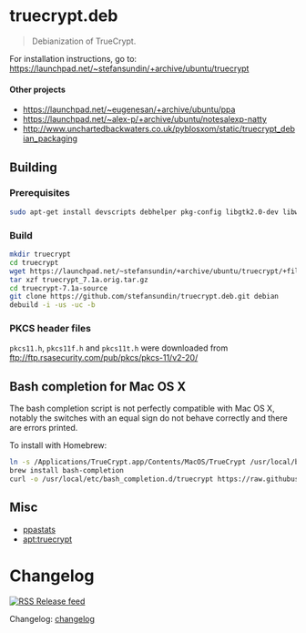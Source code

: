 # truecrypt.deb

> Debianization of TrueCrypt.

For installation instructions, go to: https://launchpad.net/~stefansundin/+archive/ubuntu/truecrypt

#### Other projects

- https://launchpad.net/~eugenesan/+archive/ubuntu/ppa
- https://launchpad.net/~alex-p/+archive/ubuntu/notesalexp-natty
- http://www.unchartedbackwaters.co.uk/pyblosxom/static/truecrypt_debian_packaging


## Building

### Prerequisites

```bash
sudo apt-get install devscripts debhelper pkg-config libgtk2.0-dev libwxgtk2.8-dev libfuse-dev libwxbase2.8-dev nasm libappindicator-dev bash-completion wxformbuilder
```

### Build

```bash
mkdir truecrypt
cd truecrypt
wget https://launchpad.net/~stefansundin/+archive/ubuntu/truecrypt/+files/truecrypt_7.1a.orig.tar.gz
tar xzf truecrypt_7.1a.orig.tar.gz
cd truecrypt-7.1a-source
git clone https://github.com/stefansundin/truecrypt.deb.git debian
debuild -i -us -uc -b
```

### PKCS header files

`pkcs11.h`, `pkcs11f.h` and `pkcs11t.h` were downloaded from ftp://ftp.rsasecurity.com/pub/pkcs/pkcs-11/v2-20/


## Bash completion for Mac OS X

The bash completion script is not perfectly compatible with Mac OS X, notably the switches with an equal sign do not behave correctly and there are errors printed.

To install with Homebrew:

```bash
ln -s /Applications/TrueCrypt.app/Contents/MacOS/TrueCrypt /usr/local/bin/truecrypt
brew install bash-completion
curl -o /usr/local/etc/bash_completion.d/truecrypt https://raw.githubusercontent.com/stefansundin/truecrypt.deb/master/truecrypt.bash-completion
```


## Misc

- [ppastats](https://stefansundin.github.io/truecrypt.deb/)
- [apt:truecrypt](http://www.appnr.com/install/truecrypt)


# Changelog

[![RSS](https://stefansundin.github.io/img/feed.png) Release feed](https://github.com/stefansundin/truecrypt.deb/releases.atom)

Changelog: [changelog](changelog)
